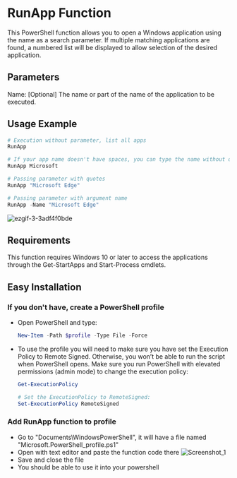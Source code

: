 # RunApp Function
This PowerShell function allows you to open a Windows application using the name as a search parameter. If multiple matching applications are found, a numbered list will be displayed to allow selection of the desired application.

## Parameters
Name: [Optional] The name or part of the name of the application to be executed.

## Usage Example
```powershell
# Execution without parameter, list all apps
RunApp

# If your app name doesn't have spaces, you can type the name without quotes
RunApp Microsoft

# Passing parameter with quotes
RunApp "Microsoft Edge"

# Passing parameter with argument name
RunApp -Name "Microsoft Edge"
```

![ezgif-3-3adf4f0bde](https://github.com/matheusluis-dev/PowerShell-RunAppByName/assets/134457433/8df516b7-2139-4ea4-9464-77bebf905973)

## Requirements
This function requires Windows 10 or later to access the applications through the Get-StartApps and Start-Process cmdlets.

## Easy Installation

### If you don't have, create a PowerShell profile

- Open PowerShell and type:

  ```powershell
  New-Item -Path $profile -Type File -Force
  ```

- To use the profile you will need to make sure you have set the Execution Policy to Remote Signed. Otherwise, you won’t be able to run the script when PowerShell opens. Make sure you run PowerShell with elevated permissions (admin mode) to change the execution policy:

  ```powershell
  Get-ExecutionPolicy

  # Set the ExecutionPolicy to RemoteSigned:
  Set-ExecutionPolicy RemoteSigned
  ```

### Add RunApp function to profile

- Go to "Documents\WindowsPowerShell", it will have a file named "Microsoft.PowerShell_profile.ps1"
- Open with text editor and paste the function code there
  ![Screenshot_1](https://github.com/matheusluis-dev/PowerShell-RunAppByName/assets/134457433/77baf6c9-b8c7-4c10-8417-91e66abfeb28)
- Save and close the file
- You should be able to use it into your powershell
